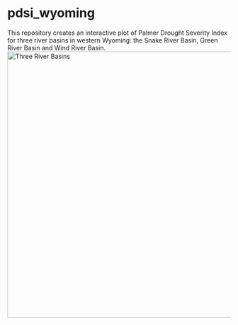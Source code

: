 # pdsi_wyoming
This repository creates an interactive plot of Palmer Drought Severity Index for three river basins in western Wyoming: the Snake River Basin, Green River Basin and Wind River Basin.
<img src="https://waterplan.state.wy.us/images/swp/basins/green.jpg" alt="Three River Basins" width="600"/>

